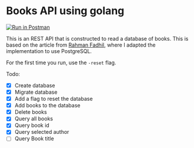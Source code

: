 # Books API using golang

[![Run in Postman](https://run.pstmn.io/button.svg)](https://app.getpostman.com/run-collection/a4e37324ec5fd722f252)

This is an REST API that is constructed to read a database of books. This is based on the article from [Rahman Fadhil](https://blog.logrocket.com/how-to-build-a-rest-api-with-golang-using-gin-and-gorm/), where I adapted the implementation to use PostgreSQL.

For the first time you run, use the `-reset` flag.



Todo:

- [x] Create database
- [x] Migrate database
- [x] Add a flag to reset the database
- [x] Add books to the database
- [x] Delete books
- [x] Query all books
- [x] Query book id
- [x] Query selected author
- [ ] Query Book title
